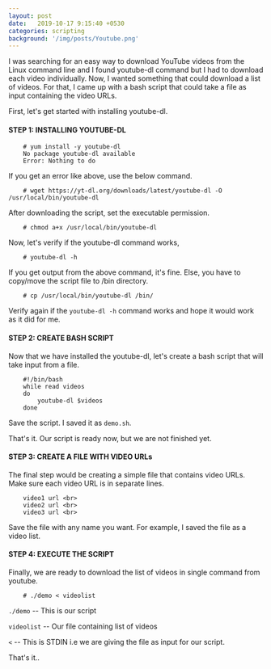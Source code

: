 ```yaml
---
layout: post
date:   2019-10-17 9:15:40 +0530
categories: scripting
background: '/img/posts/Youtube.png'
---
```


I was searching for an easy way to download YouTube videos from the Linux command line and I found youtube-dl command but I had to download each video individually. Now, I wanted something that could download a list of videos. For that, I came up with a bash script that could take a file as input containing the video URLs.

First, let's get started with installing youtube-dl.


#### STEP 1: INSTALLING YOUTUBE-DL

```shell
    # yum install -y youtube-dl 
    No package youtube-dl available
    Error: Nothing to do
```

If you get an error like above, use the below command.

```shell
    # wget https://yt-dl.org/downloads/latest/youtube-dl -O /usr/local/bin/youtube-dl
```

After downloading the script, set the executable permission.

```shell
    # chmod a+x /usr/local/bin/youtube-dl
```

Now, let's verify if the youtube-dl command works,

```shell
    # youtube-dl -h
```

If you get output from the above command, it's fine. Else, you have to copy/move the script file to /bin directory.


```shell
    # cp /usr/local/bin/youtube-dl /bin/
```

Verify again if the `youtube-dl -h` command works and hope it would work as it did for me.

#### STEP 2: CREATE BASH SCRIPT

Now that we have installed the youtube-dl, let's create a bash script that will take input from a file.

```shell
    #!/bin/bash
    while read videos
    do
        youtube-dl $videos 
    done
```

Save the script. I saved it as `demo.sh`.

That's it. Our script is ready now, but we are not finished yet.

#### STEP 3: CREATE A FILE WITH VIDEO URLs

The final step would be creating a simple file that contains video URLs. Make sure each video URL is in separate lines.

```
    video1 url <br>
    video2 url <br>
    video3 url <br>
```

Save the file with any name you want. For example, I saved the file as a video list.

#### STEP 4: EXECUTE THE SCRIPT

Finally, we are ready to download the list of videos in single command from youtube.

```shell
    # ./demo < videolist
```

`./demo` -- This is our script

`videolist` -- Our file containing list of videos

`<` -- This is STDIN i.e we are giving the file as input for our script.


That's it..